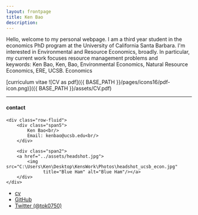 ```yaml
---
layout: frontpage
title: Ken Bao
description: 
---
```


Hello, welcome to my personal webpage. I am a third year student in the economics PhD program at the University of California Santa Barbara. I'm interested in Environmental and Resource Economics, broadly. In particular, my current work focuses resource management problems and  
keywords: Ken Bao, Ken, Bao, Environmental Economics, Natural Resource Economics, ERE, UCSB. Economics

[curriculum vitae ![CV as pdf]({{ BASE_PATH }}/pages/icons16/pdf-icon.png)]({{ BASE_PATH }}/assets/CV.pdf)<br/>


---


<div class="container">
<h4><a name="contact"></a>contact</h4>

    <div class="row-fluid">
        <div class="span5">
            Ken Bao<br/>
            Email: kenbao@ucsb.edu<br/>
        </div>

        <div class="span2">
        <a href="../assets/headshot.jpg">
            <img src="C:\Users\Ken\Desktop\KensWork\Photos\headshot_ucsb_econ.jpg"
                  title="Blue Ham" alt="Blue Ham"/></a>
        </div>
    </div>
</div>

<div class="navbar">
  <div class="navbar-inner">
      <ul class="nav">
          <li><a href="{{ BASE_PATH }}/assets/CV.pdf">cv</a></li>
          <li><a href="https://github.com/mbcarlos">GitHub</a></li>
          <li><a href="https://twitter.com/dog_feelings">Twitter (@tok0750)</a></li>
      </ul>
  </div>
</div>